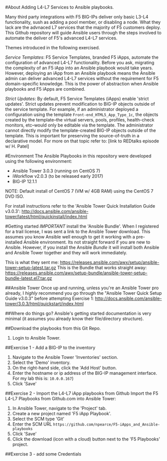 #About
Adding L4-L7 Services to Ansible playbooks.

Many third party integrations with F5 BIG-IPs deliver only basic L3-L4 functionality, sush as adding a pool member, or disabling a node. What they lack are the advnaced L7 services that the majority of F5 customers deploy. This Github repository will guide Ansible users through the steps involved to automate the deliver of F5's advanced L4-L7 services.

Themes introduced in the following exercised.

*Service Templates*: F5 Service Templates, branded F5 iApps, automate the configuration of advanced L4-L7 functionality. Before you ask, migrating the complexity of an F5 iApp into an Ansible playbook would take years. However, deploying an iApp from an Ansible playbook means the Ansible admin can deliver advanced L4-L7 services without the requirement for F5 domain-specific knowledge. This is the power of abstraction when Ansible playbooks and F5 iApps are combined.

*Strict Updates*: By default, F5 Service Templates (iApps) enable 'strict updates'. Strict updates prevent modification to BIG-IP objects outside of the service template. For example, if an administrator deployed a configuration using the template `Front-end_HTML5_App_Type_1c`, the objects created by the template–the virtual servers, pools, profiles, health-check monitors, etc–would only be editable via the template. The administrator cannot directly modify the template-created BIG-IP objects outside of the template. This is important for preserving the source-of-truth in a declarative model. For more on that topic refer to: [link to REDtalks episode w/ H. Patel]

#Environment
The Ansible Playbooks in this repository were developed using the following environment:

* Ansible Tower 3.0.3 (running on CentOS 7)
* iWorkflow v2.0.3 (to be released early 2017)
* BIG-IP 12.1.1

NOTE: Default install of CentOS 7 (VM w/ 4GB RAM) using the CentOS 7 DVD ISO.

For install instructions refer to the 'Ansible Tower Quick Installation Guide v3.0.3': http://docs.ansible.com/ansible-tower/latest/html/quickinstall/index.html

#Getting started
*IMPORTANT* install the 'Ansible Bundle'. When I registered for a trail license, I was sent a link to the Ansible Tower download. This assumes you know Ansible well enough to get it working with a pre-installed Ansible environment. Its not straight forward if you are new to Ansible. However, if you install the Ansible *Bundle* it will install both Ansible and Ansible Tower together and they will work immediately.

This is what they sent me: https://releases.ansible.com/awx/setup/ansible-tower-setup-latest.tar.gz
This is the Bundle that works straight away: https://releases.ansible.com/awx/setup-bundle/ansible-tower-setup-bundle-latest.el7.tar.gz

##Ansible Tower
Once up and running, unless you're an Ansible Tower pro already, I *highly* recommend you go through the "Ansible Tower Quick Setup Guide v3.0.3" before attempting Exercise 1:
http://docs.ansible.com/ansible-tower/3.0.3/html/quickstart/index.html

##Where do things go?
Ansible's getting started documentation is very minimal (it assumes you already know their file/directory structure).

##Download the playbooks from this Git Repo.
1. Login to Ansible Tower.


##Exercise 1 - Add a BIG-IP to the inventory
1. Navigate to the Ansible Tower 'Inventories' section.
2. Select the 'Demo' inventory.
3. On the right-hand side, click the 'Add Host' button.
4. Enter the hostname or ip address of the BIG-IP management interface. For my lab this is: `10.0.0.167`)
5. Click 'Save'


##Exercise 2 - Import the L4-L7 iApp playbooks from Github
Import the F5 L4-L7 Playbooks from Github.com into Ansible Tower:

1. In Ansible Tower, navigate to the 'Project' tab.
2. Create a new project named 'F5 iApp Playbook'.
3. Select the SCM type 'Git'
4. Enter the SCM URL `https://github.com/npearce/F5-iApps_and_Ansible-playbooks`
5. Click 'Save'
6. Click the download (icon with a cloud) button next to the 'F5 Playbooks' project.

##Exercise 3 - add some Credentials
